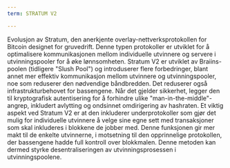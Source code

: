 ```yaml
---
term: STRATUM V2

---
```

Evolusjon av Stratum, den anerkjente overlay-nettverksprotokollen for Bitcoin designet for gruvedrift. Denne typen protokoller er utviklet for å optimalisere kommunikasjonen mellom individuelle utvinnere og servere i utvinningspooler for å øke lønnsomheten. Stratum V2 er utviklet av Braiins-poolen (tidligere "Slush Pool") og introduserer flere forbedringer, blant annet mer effektiv kommunikasjon mellom utvinnere og utvinningspooler, noe som reduserer den nødvendige båndbredden. Det reduserer også infrastrukturbehovet for bassengene. Når det gjelder sikkerhet, legger den til kryptografisk autentisering for å forhindre ulike "man-in-the-middle"-angrep, inkludert avlytting og ondsinnet omdirigering av hashraten. Et viktig aspekt ved Stratum V2 er at den inkluderer underprotokoller som gjør det mulig for individuelle utvinnere å velge sine egne sett med transaksjoner som skal inkluderes i blokkene de jobber med. Denne funksjonen gir mer makt til de enkelte utvinnerne, i motsetning til den opprinnelige protokollen, der bassengene hadde full kontroll over blokkmalen. Denne metoden kan dermed styrke desentraliseringen av utvinningsprosessen i utvinningspoolene.